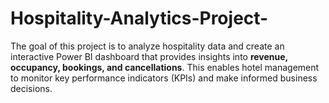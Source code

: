 # Hospitality-Analytics-Project-
The goal of this project is to analyze hospitality data and create an interactive Power BI dashboard that provides insights into **revenue, occupancy, bookings, and cancellations**.   This enables hotel management to monitor key performance indicators (KPIs) and make informed business decisions.
